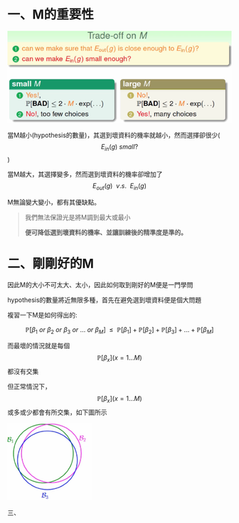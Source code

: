 # 一、M的重要性

![](/assets/m74hfwh982port.png)

當M越小\(hypothesis的數量\)，其選到壞資料的機率就越小，然而選擇卻很少\($$E_{in}(g)\ small?$$\)

當M越大，其選擇變多，然而選到壞資料的機率卻增加了$$E_{out}(g)\ \ v.s.\ \ E_{in}(g)$$

M無論變大變小，都有其優缺點。

> 我們無法保證光是將M調到最大或最小
>
> **便可降低選到壞資料的機率、並讓訓練後的精準度是準的。**

# 二、剛剛好的M

因此M的大小不可太大、太小，因此如何取到剛好的M便是一門學問

hypothesis的數量將近無限多種，首先在避免選到壞資料便是個大問題

複習一下M是如何得出的:

$$\mathbb{P}[\beta_1\
 or\ \beta_2\ or\ \beta_3\ or\ ...\ or\ \beta_M]\ 
\ \leq\ \ \mathbb{P}[\beta_1]+\mathbb{P}[\beta_2]+\mathbb{P}[\beta_3]+...+\mathbb{P}[\beta_{M}]$$

而最壞的情況就是每個$$\mathbb{P}[\beta_x](x=1...M)$$ 都沒有交集

但正常情況下，$$\mathbb{P}[\beta_x](x=1...M)$$或多或少都會有所交集，如下圖所示

![](/assets/impj843hf2ort.png)

三、

